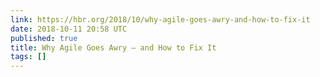 ```yaml
---
link: https://hbr.org/2018/10/why-agile-goes-awry-and-how-to-fix-it
date: 2018-10-11 20:58 UTC
published: true
title: Why Agile Goes Awry — and How to Fix It
tags: []
---
```



